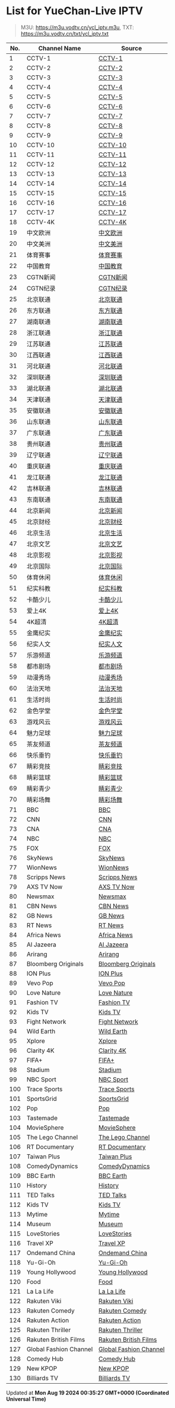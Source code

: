 # List for **YueChan-Live IPTV**

> M3U: <https://m3u.vodtv.cn/ycl_iptv.m3u>, TXT: <https://m3u.vodtv.cn/txt/ycl_iptv.txt>

| No.  | Channel Name | Source |
| --- | ------------ | --- |
| 1 | CCTV-1 | [CCTV-1](rtp://239.3.1.129:8008) |
| 2 | CCTV-2 | [CCTV-2](rtp://239.3.1.60:8084) |
| 3 | CCTV-3 | [CCTV-3](rtp://239.3.1.172:8001) |
| 4 | CCTV-4 | [CCTV-4](rtp://239.3.1.105:8092) |
| 5 | CCTV-5 | [CCTV-5](rtp://239.3.1.173:8001) |
| 6 | CCTV-6 | [CCTV-6](rtp://239.3.1.174:8001) |
| 7 | CCTV-7 | [CCTV-7](rtp://239.3.1.61:8104) |
| 8 | CCTV-8 | [CCTV-8](rtp://239.3.1.175:8001) |
| 9 | CCTV-9 | [CCTV-9](rtp://239.3.1.62:8112) |
| 10 | CCTV-10 | [CCTV-10](rtp://239.3.1.63:8116) |
| 11 | CCTV-11 | [CCTV-11](rtp://239.3.1.152:8120) |
| 12 | CCTV-12 | [CCTV-12](rtp://239.3.1.64:8124) |
| 13 | CCTV-13 | [CCTV-13](rtp://239.3.1.124:8128) |
| 14 | CCTV-14 | [CCTV-14](rtp://239.3.1.65:8132) |
| 15 | CCTV-15 | [CCTV-15](rtp://239.3.1.153:8136) |
| 16 | CCTV-16 | [CCTV-16](rtp://239.3.1.184:8001) |
| 17 | CCTV-17 | [CCTV-17](rtp://239.3.1.151:8144) |
| 18 | CCTV-4K | [CCTV-4K](rtp://239.3.1.245:2000) |
| 19 | 中文欧洲 | [中文欧洲](rtp://239.3.1.213:4220) |
| 20 | 中文美洲 | [中文美洲](rtp://239.3.1.214:4220) |
| 21 | 体育赛事 | [体育赛事](rtp://239.3.1.130:8004) |
| 22 | 中国教育 | [中国教育](rtp://239.3.1.57:8152) |
| 23 | CGTN新闻 | [CGTN新闻](rtp://239.3.1.215:4220) |
| 24 | CGTN纪录 | [CGTN纪录](rtp://239.3.1.216:4220) |
| 25 | 北京联通 | [北京联通](rtp://239.3.1.241:8000) |
| 26 | 东方联通 | [东方联通](rtp://239.3.1.136:8032) |
| 27 | 湖南联通 | [湖南联通](rtp://239.3.1.132:8012) |
| 28 | 浙江联通 | [浙江联通](rtp://239.3.1.137:8036) |
| 29 | 江苏联通 | [江苏联通](rtp://239.3.1.135:8028) |
| 30 | 江西联通 | [江西联通](rtp://239.3.1.123:8164) |
| 31 | 河北联通 | [河北联通](rtp://239.3.1.148:8072) |
| 32 | 深圳联通 | [深圳联通](rtp://239.3.1.134:8020) |
| 33 | 湖北联通 | [湖北联通](rtp://239.3.1.138:8044) |
| 34 | 天津联通 | [天津联通](rtp://239.3.1.148:8072) |
| 35 | 安徽联通 | [安徽联通](rtp://239.3.1.211:8064) |
| 36 | 山东联通 | [山东联通](rtp://239.3.1.209:8052) |
| 37 | 广东联通 | [广东联通](rtp://239.3.1.142:8048) |
| 38 | 贵州联通 | [贵州联通](rtp://239.3.1.149:8076) |
| 39 | 辽宁联通 | [辽宁联通](rtp://239.3.1.210:8056) |
| 40 | 重庆联通 | [重庆联通](rtp://239.3.1.122:8160) |
| 41 | 龙江联通 | [龙江联通](rtp://239.3.1.133:8016) |
| 42 | 吉林联通 | [吉林联通](rtp://239.3.1.240:8172) |
| 43 | 东南联通 | [东南联通](rtp://239.3.1.156:8148) |
| 44 | 北京新闻 | [北京新闻](rtp://239.3.1.159:8000) |
| 45 | 北京财经 | [北京财经](rtp://239.3.1.115:8000) |
| 46 | 北京生活 | [北京生活](rtp://239.3.1.117:8000) |
| 47 | 北京文艺 | [北京文艺](rtp://239.3.1.242:8000) |
| 48 | 北京影视 | [北京影视](rtp://239.3.1.158:8000) |
| 49 | 北京国际 | [北京国际](rtp://239.3.1.235:8000) |
| 50 | 体育休闲 | [体育休闲](rtp://239.3.1.243:8000) |
| 51 | 纪实科教 | [纪实科教](rtp://239.3.1.115:8000) |
| 52 | 卡酷少儿 | [卡酷少儿](rtp://239.3.1.189:8000) |
| 53 | 爱上4K | [爱上4K](rtp://239.3.1.236:2000) |
| 54 | 4K超清 | [4K超清](rtp://239.3.1.249:8001) |
| 55 | 金鹰纪实 | [金鹰纪实](rtp://239.3.1.58:8156) |
| 56 | 纪实人文 | [纪实人文](rtp://239.3.1.212:8060) |
| 57 | 乐游频道 | [乐游频道](rtp://239.3.1.207:8001) |
| 58 | 都市剧场 | [都市剧场](rtp://239.3.1.203:8001) |
| 59 | 动漫秀场 | [动漫秀场](rtp://239.3.1.202:8001) |
| 60 | 法治天地 | [法治天地](rtp://239.3.1.204:8001) |
| 61 | 生活时尚 | [生活时尚](rtp://239.3.1.206:8001) |
| 62 | 金色学堂 | [金色学堂](rtp://239.3.1.208:8001) |
| 63 | 游戏风云 | [游戏风云](rtp://239.3.1.205:8001) |
| 64 | 魅力足球 | [魅力足球](rtp://239.3.1.201:8001) |
| 65 | 茶友频道 | [茶友频道](rtp://239.3.1.165:8001) |
| 66 | 快乐垂钓 | [快乐垂钓](rtp://239.3.1.164:8001) |
| 67 | 睛彩竞技 | [睛彩竞技](rtp://239.3.1.125:8001) |
| 68 | 睛彩篮球 | [睛彩篮球](rtp://239.3.1.126:8001) |
| 69 | 睛彩青少 | [睛彩青少](rtp://239.3.1.127:8001) |
| 70 | 睛彩场舞 | [睛彩场舞](rtp://239.3.1.128:8001) |
| 71 | BBC | [BBC](https://jmp2.uk/SamsungTVPlus/US4000033L.m3u8) |
| 72 | CNN | [CNN](https://jmp2.uk/SamsungTVPlus/GBBD8000016N.m3u8) |
| 73 | CNA | [CNA](https://d2e1asnsl7br7b.cloudfront.net/7782e205e72f43aeb4a48ec97f66ebbe/index_5.m3u8) |
| 74 | NBC | [NBC](https://jmp2.uk/SamsungTVPlus/USBB2200014DK.m3u8) |
| 75 | FOX | [FOX](https://jmp2.uk/SamsungTVPlus/USBA300024TN.m3u8) |
| 76 | SkyNews | [SkyNews](https://jmp2.uk/SamsungTVPlus/USBB52000022Q.m3u8) |
| 77 | WionNews | [WionNews](https://d7x8z4yuq42qn.cloudfront.net/index_7.m3u8) |
| 78 | Scripps News | [Scripps News](https://jmp2.uk/SamsungTVPlus/USBD3000073N.m3u8) |
| 79 | AXS TV Now | [AXS TV Now](https://dikcfc9915kp8.cloudfront.net/hls/1080p/playlist.m3u8) |
| 80 | Newsmax | [Newsmax](http://nmxlive.akamaized.net/hls/live/529965/Live_1/index.m3u8) |
| 81 | CBN News | [CBN News](https://bcovlive-a.akamaihd.net/re8d9f611ee4a490a9bb59e52db91414d/us-east-1/734546207001/playlist.m3u8) |
| 82 | GB News | [GB News](https://jmp2.uk/SamsungTVPlus/GBBB1600008R3.m3u8) |
| 83 | RT News | [RT News](https://rt-glb.rttv.com/dvr/rtnews/playlist_4500Kb.m3u8) |
| 84 | Africa News | [Africa News](https://euronews-africanews-english-1-eu.xiaomi.wurl.tv/playlist.m3u8) |
| 85 | Al Jazeera | [Al Jazeera](http://live-hls-web-aje.getaj.net/AJE/01.m3u8) |
| 86 | Arirang | [Arirang](https://amdlive-ch01-ctnd-com.akamaized.net/arirang_1ch/smil:arirang_1ch.smil/chunklist_b3256000_sleng.m3u8) |
| 87 | Bloomberg Originals | [Bloomberg Originals](https://jmp2.uk/SamsungTVPlus/GBBC900012J9.m3u8) |
| 88 | ION Plus | [ION Plus](https://jmp2.uk/SamsungTVPlus/USBD300003LK.m3u8) |
| 89 | Vevo Pop | [Vevo Pop](https://jmp2.uk/SamsungTVPlus/GBBC19000017V.m3u8) |
| 90 | Love Nature | [Love Nature](https://d18dyiwu97wm6q.cloudfront.net/playlist2160p.m3u8) |
| 91 | Fashion TV | [Fashion TV](http://91.247.68.229:8000/play/Fashion/index.m3u8) |
| 92 | Kids TV | [Kids TV](https://jansonmedia-kidstv-1-us.xiaomi.wurl.tv/playlist.m3u8) |
| 93 | Fight Network | [Fight Network](https://d12a2vxqkkh1bo.cloudfront.net/hls/1080p/playlist.m3u8) |
| 94 | Wild Earth | [Wild Earth](https://wildearth-plex.amagi.tv/masterR1080p.m3u8) |
| 95 | Xplore | [Xplore](https://jmp2.uk/SamsungTVPlus/USBC2100008DP.m3u8) |
| 96 | Clarity 4K | [Clarity 4K](https://jmp2.uk/SamsungTVPlus/USBA3800005NI.m3u8) |
| 97 | FIFA+ | [FIFA+](https://jmp2.uk/SamsungTVPlus/ATBA3300007PT.m3u8) |
| 98 | Stadium | [Stadium](https://jmp2.uk/SamsungTVPlus/USAJ3504705A.m3u8) |
| 99 | NBC Sport | [NBC Sport](https://jmp2.uk/SamsungTVPlus/USBD420002446.m3u8) |
| 100 | Trace Sports | [Trace Sports](https://lightning-tracesport-samsungau.amagi.tv/playlist1080p.m3u8) |
| 101 | SportsGrid | [SportsGrid](https://amg00315-sportsgrid-firetv.amagi.tv/playlist.m3u8) |
| 102 | Pop | [Pop](http://streamsy.online:2999/coachj88/N93DPKS9pJ/226) |
| 103 | Tastemade | [Tastemade](https://jmp2.uk/SamsungTVPlus/GBBB38000093D.m3u8) |
| 104 | MovieSphere | [MovieSphere](https://jmp2.uk/SamsungTVPlus/USBD17000117B.m3u8) |
| 105 | The Lego Channel | [The Lego Channel](https://jmp2.uk/SamsungTVPlus/GBBC4300005AL.m3u8) |
| 106 | RT Documentary | [RT Documentary](https://rt-rtd.rttv.com/live/rtdoc/playlist_4500Kb.m3u8) |
| 107 | Taiwan Plus | [Taiwan Plus](https://bcovlive-a.akamaihd.net/rce33d845cb9e42dfa302c7ac345f7858/ap-northeast-1/6282251407001/playlist.m3u8) |
| 108 | ComedyDynamics | [ComedyDynamics](https://cdn-ue1-prod.tsv2.amagi.tv/linear/amg01201-cinedigmenterta-comedydynamics-xiaomi/playlist.m3u8) |
| 109 | BBC Earth | [BBC Earth](https://d206rrc0yoxllg.cloudfront.net/v1/manifest/3722c60a815c199d9c0ef36c5b73da68a62b09d1/cc-staxtq3pp4n9p/115c93cf-88fa-4c4d-86c1-ca74ac6969d7/3.m3u8) |
| 110 | History | [History](https://da8eq3kpws4wh.cloudfront.net/v1/manifest/3722c60a815c199d9c0ef36c5b73da68a62b09d1/cc-qwqfh4ecsmf30/7f1c6847-381e-477d-9bda-b62f74400ee0/3.m3u8) |
| 111 | TED Talks | [TED Talks](https://tedconferences-ted-1-us.xiaomi.wurl.tv/playlist.m3u8) |
| 112 | Kids TV | [Kids TV](https://jansonmedia-kidstv-1-us.xiaomi.wurl.tv/playlist.m3u8) |
| 113 | Mytime | [Mytime](https://cdn-uw2-prod.tsv2.amagi.tv/linear/amg00500-studiocitypictu-mytimeuk-xiaomi/playlist.m3u8) |
| 114 | Museum | [Museum](https://cdn-ue1-prod.tsv2.amagi.tv/linear/amg01492-secomsasmediart-museumtven-xiaomi/playlist.m3u8) |
| 115 | LoveStories | [LoveStories](https://lovestoriestv-lovestoriestv-1-eu.xiaomi.wurl.tv/playlist.m3u8) |
| 116 | Travel XP | [Travel XP](https://travelxp-travelxp-1-eu.xiaomi.wurl.tv/playlist.m3u8) |
| 117 | Ondemand China | [Ondemand China](https://newidco-ondemandchina-1-us.xiaomi.wurl.tv/playlist.m3u8) |
| 118 | Yu-Gi-Oh | [Yu-Gi-Oh](https://fastmedia-yu-gi-oh-1-gb.xiaomi.wurl.tv/playlist.m3u8) |
| 119 | Young Hollywood | [Young Hollywood](https://cdn-ue1-prod.tsv2.amagi.tv/linear/amg00143-younghollywoodl-younghollywood-xiaomi/playlist.m3u8) |
| 120 | Food | [Food](https://food-eu.xiaomi.wurl.tv/playlist.m3u8) |
| 121 | La La Life | [La La Life](https://amg02051-soulpublishing-amg02051c8-xiaomi-in-398.playouts.now.amagi.tv/playlist/amg02051-admecyltd-lalalifeenglish-xiaomiin/playlist.m3u8) |
| 122 | Rakuten Viki | [Rakuten Viki](https://newidco-rakutenviki-2-eu.xiaomi.wurl.tv/playlist.m3u8) |
| 123 | Rakuten Comedy | [Rakuten Comedy](https://rakuten-comedymovies-1-gb.xiaomi.wurl.tv/playlist.m3u8) |
| 124 | Rakuten Action | [Rakuten Action](https://rakuten-actionmovies-1-gb.xiaomi.wurl.tv/playlist.m3u8) |
| 125 | Rakuten Thriller | [Rakuten Thriller](https://rakuten-thriller-1-gb.xiaomi.wurl.tv/playlist.m3u8) |
| 126 | Rakuten British Films | [Rakuten British Films](https://rakuten-british-films-1-gb.xiaomi.wurl.tv/playlist.m3u8) |
| 127 | Global Fashion Channel | [Global Fashion Channel](https://gfcomnimedia-globalfashionchannel-1-eu.xiaomi.wurl.tv/playlist.m3u8) |
| 128 | Comedy Hub | [Comedy Hub](https://jmp2.uk/SamsungTVPlus/GBBD25000038Y.m3u8) |
| 129 | New KPOP | [New KPOP](https://newidco-newkid-1-eu.xiaomi.wurl.tv/playlist.m3u8) |
| 130 | Billiards TV | [Billiards TV](https://newidco-billiardstv-1-eu.xiaomi.wurl.tv/playlist.m3u8) |

Updated at **Mon Aug 19 2024 00:35:27 GMT+0000 (Coordinated Universal Time)**
